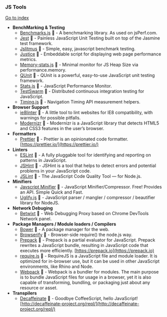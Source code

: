 ### JS Tools
[Go to index](https://github.com/cdleon/awesome-front-end#index)
- **BenchMarking & Testing**
  * [Benchmarks.js](https://github.com/bestiejs/benchmark.js) :gift_heart: - A benchmarking library. As used on jsPerf.com.
  * [Jest](https://github.com/facebook/jest) :gift_heart: - Painless JavaScript Unit Testing built on top of the Jasmine test framework.
  * [Jslitmus](https://github.com/broofa/jslitmus) :gift_heart: - Simple, easy, javascript benchmark testing.
  * [Justice](https://github.com/okor/justice) :gift_heart: - Embeddable script for displaying web page performance metrics.
  * [Memory-stats.js](https://github.com/paulirish/memory-stats.js) :gift_heart: - Minimal monitor for JS Heap Size via performance.memory.
  * [QUnit](https://github.com/jquery/qunitjs.com) :gift_heart: - QUnit is a powerful, easy-to-use JavaScript unit testing framework.
  * [Stats.js](https://github.com/mrdoob/stats.js) :gift_heart: - JavaScript Performance Monitor.
  * [TestSwarm](https://github.com/jquery/testswarm) :gift_heart: - Distributed continuous integration testing for JavaScript.
  * [Timing.js](https://github.com/addyosmani/timing.js) :gift_heart: - Navigation Timing API measurement helpers.
- **Browser Support**
  * [ie8linter](https://github.com/israelidanny/ie8linter) :gift_heart: - A little tool to lint websites for IE8 compatibility, with warnings for possible pitfalls.
  * [Modernizr](https://github.com/modernizr/modernizr) :gift_heart: - Modernizr is a JavaScript library that detects HTML5 and CSS3 features in the user’s browser.
- **Formatters**
  * [Prettier](https://github.com/prettier/prettier) :gift_heart: - Prettier is an opinionated code formatter. [https://prettier.io/](https://prettier.io/)
- **Linters**
  * [ESLint](https://github.com/eslint/eslint) :gift_heart: - A fully pluggable tool for identifying and reporting on patterns in JavaScript.
  * [JSHint](https://github.com/jshint/jshint) :gift_heart: - JSHint is a tool that helps to detect errors and potential problems in your JavaScript code.
  * [JSLint](https://github.com/reid/node-jslint) :gift_heart: - The JavaScript Code Quality Tool — for Node.js.
- **Minifiers**
  * [Javscript Minifier](http://javascript-minifier.com/) :gift_heart: - JavaScript Minifier/Compressor. Free! Provides an API. Simple Quick and Fast.
  * [Uglify.js](https://github.com/mishoo/UglifyJS) :gift_heart: - JavaScript parser / mangler / compressor / beautifier library for NodeJS.
- **Network Debuging**
  * [Betwixt](https://github.com/kdzwinel/betwixt) :gift_heart: - Web Debugging Proxy based on Chrome DevTools Network panel.
- **Package Managers / Module loaders / Compilers**
  * [Bower](https://github.com/bower/bower) :gift_heart: - A package manager for the web.
  * [Browserify](https://github.com/substack/node-browserify) :gift_heart: - Browser-side require() the node.js way.
  * [Prepack](https://github.com/facebook/prepack) :gift_heart: - Prepack is a partial evaluator for JavaScript. Prepack rewrites a JavaScript bundle, resulting in JavaScript code that executes more efficiently. [https://prepack.io](https://prepack.io)
  * [require.js](https://github.com/requirejs/requirejs) :gift_heart: - RequireJS is a JavaScript file and module loader. It is optimized for in-browser use, but it can be used in other JavaScript environments, like Rhino and Node.
  * [Webpack](https://github.com/webpack/webpack) :gift_heart: - Webpack is a bundler for modules. The main purpose is to bundle JavaScript files for usage in a browser, yet it is also capable of transforming, bundling, or packaging just about any resource or asset.
- **Transpilers**
  * [Decaffeinate](https://github.com/decaffeinate/decaffeinate) :gift_heart: - Goodbye CoffeeScript, hello JavaScript! [http://decaffeinate-project.org/repl/](http://decaffeinate-project.org/repl/)